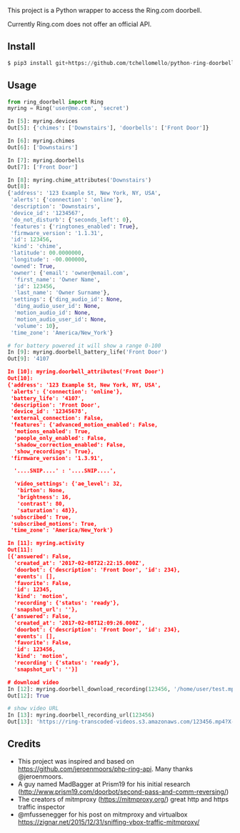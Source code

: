 This project is a Python wrapper to access the Ring.com doorbell.

Currently Ring.com does not offer an official API.


## Install
```python
$ pip3 install git+https://github.com/tchellomello/python-ring-doorbell --upgrade
```

## Usage
```python
from ring_doorbell import Ring
myring = Ring('user@me.com', 'secret')

In [5]: myring.devices
Out[5]: {'chimes': ['Downstairs'], 'doorbells': ['Front Door']}

In [6]: myring.chimes
Out[6]: ['Downstairs']

In [7]: myring.doorbells
Out[7]: ['Front Door']

In [8]: myring.chime_attributes('Downstairs')
Out[8]:
{'address': '123 Example St, New York, NY, USA',
 'alerts': {'connection': 'online'},
 'description': 'Downstairs',
 'device_id': '1234567',
 'do_not_disturb': {'seconds_left': 0},
 'features': {'ringtones_enabled': True},
 'firmware_version': '1.1.31',
 'id': 123456,
 'kind': 'chime',
 'latitude': 00.0000000,
 'longitude': -00.000000,
 'owned': True,
 'owner': {'email': 'owner@email.com',
  'first_name': 'Owner Name',
  'id': 123456,
  'last_name': 'Owner Surname'},
 'settings': {'ding_audio_id': None,
  'ding_audio_user_id': None,
  'motion_audio_id': None,
  'motion_audio_user_id': None,
  'volume': 10},
 'time_zone': 'America/New_York'}

# for battery powered it will show a range 0-100
In [9]: myring.doorbell_battery_life('Front Door')
Out[9]: '4107

In [10]: myring.doorbell_attributes('Front Door')
Out[10]:
{'address': '123 Example St, New York, NY, USA',
 'alerts': {'connection': 'online'},
 'battery_life': '4107',
 'description': 'Front Door',
 'device_id': '12345678',
 'external_connection': False,
 'features': {'advanced_motion_enabled': False,
  'motions_enabled': True,
  'people_only_enabled': False,
  'shadow_correction_enabled': False,
  'show_recordings': True},
 'firmware_version': '1.3.91',

  '....SNIP....' : '....SNIP....',

  'video_settings': {'ae_level': 32,
   'birton': None,
   'brightness': 16,
   'contrast': 80,
   'saturation': 48}},
 'subscribed': True,
 'subscribed_motions': True,
 'time_zone': 'America/New_York'}

In [11]: myring.activity
Out[11]:
[{'answered': False,
  'created_at': '2017-02-08T22:22:15.000Z',
  'doorbot': {'description': 'Front Door', 'id': 234},
  'events': [],
  'favorite': False,
  'id': 12345,
  'kind': 'motion',
  'recording': {'status': 'ready'},
  'snapshot_url': ''},
 {'answered': False,
  'created_at': '2017-02-08T12:09:26.000Z',
  'doorbot': {'description': 'Front Door', 'id': 234},
  'events': [],
  'favorite': False,
  'id': 123456,
  'kind': 'motion',
  'recording': {'status': 'ready'},
  'snapshot_url': ''}]

# download video
In [12]: myring.doorbell_download_recording(123456, '/home/user/test.mp4')
Out[12]: True

# show video URL
In [13]: myring.doorbell_recording_url(123456)
Out[13]: 'https://ring-transcoded-videos.s3.amazonaws.com/123456.mp4?X-Amz-Expires=3600&X-Amz-Date=20170210T000928Z&X-Amz-Algorithm=AWS4-HMAC-SHA256&X-Amz-Credential=zzzzzzzzzzzzAAA/20170210/us-east-1/s3/aws4_request&X-Amz-SignedHeaders=host&X-Amz-Signature=aaaaaaaaaaaaaaaaaaaaaaaaaaaaaaaaaaaaaaaaaaaaaaaaaaa'
```

## Credits
- This project was inspired and based on https://github.com/jeroenmoors/php-ring-api. Many thanks @jeroenmoors.
- A guy named MadBagger at Prism19 for his initial research (http://www.prism19.com/doorbot/second-pass-and-comm-reversing/)
- The creators of mitmproxy (https://mitmproxy.org/) great http and https traffic inspector
- @mfussenegger for his post on mitmproxy and virtualbox https://zignar.net/2015/12/31/sniffing-vbox-traffic-mitmproxy/

